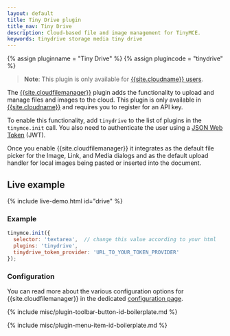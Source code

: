 ```yaml
---
layout: default
title: Tiny Drive plugin
title_nav: Tiny Drive
description: Cloud-based file and image management for TinyMCE.
keywords: tinydrive storage media tiny drive
---
```


{% assign pluginname = "Tiny Drive" %}
{% assign plugincode = "tinydrive" %}

> **Note**: This plugin is only available for [{{site.cloudname}} users]({{site.pricingpage}}).

The [{{site.cloudfilemanager}}]({{site.baseurl}}/tinydrive/introduction/) plugin adds the functionality to upload and manage files and images to the cloud. This plugin is only available in [{{site.cloudname}}]({{site.accountsignup}}) and requires you to register for an API key.

To enable this functionality, add `tinydrive` to the list of plugins in the `tinymce.init` call. You also need to authenticate the user using a [JSON Web Token]({{site.baseurl}}/tinydrive/jwt-authentication) (JWT).

Once you enable {{site.cloudfilemanager}} it integrates as the default file picker for the Image, Link, and Media dialogs and as the default upload handler for local images being pasted or inserted into the document.

## Live example

{% include live-demo.html id="drive" %}

### Example

```js
tinymce.init({
  selector: 'textarea',  // change this value according to your html
  plugins: 'tinydrive',
  tinydrive_token_provider: 'URL_TO_YOUR_TOKEN_PROVIDER'
});
```

### Configuration

You can read more about the various configuration options for {{site.cloudfilemanager}} in the dedicated [configuration page]({{site.baseurl}}/tinydrive/configuration/).

{% include misc/plugin-toolbar-button-id-boilerplate.md %}

{% include misc/plugin-menu-item-id-boilerplate.md %}